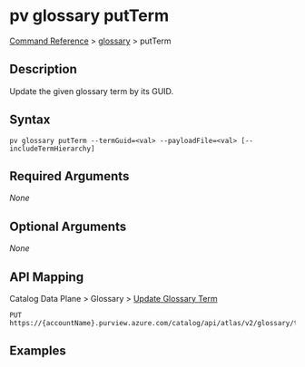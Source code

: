 # pv glossary putTerm
[Command Reference](../../../README.md#command-reference) > [glossary](./main.md) > putTerm

## Description
Update the given glossary term by its GUID.

## Syntax
```
pv glossary putTerm --termGuid=<val> --payloadFile=<val> [--includeTermHierarchy]
```

## Required Arguments
*None*

## Optional Arguments
*None*

## API Mapping
Catalog Data Plane > Glossary > [Update Glossary Term](https://docs.microsoft.com/en-us/rest/api/purview/catalogdataplane/glossary/update-glossary-term)
```
PUT https://{accountName}.purview.azure.com/catalog/api/atlas/v2/glossary/term/{termGuid}
```

## Examples
```powershell

```